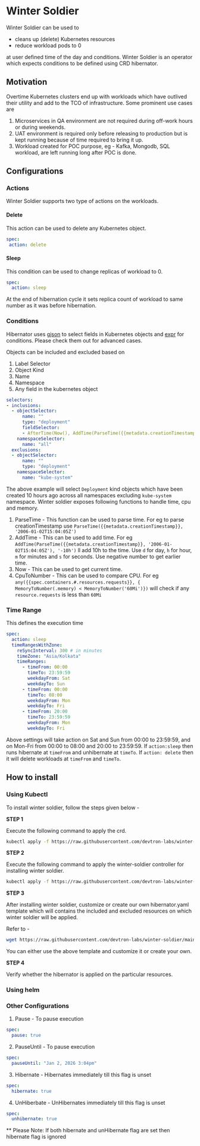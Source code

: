 # Winter Soldier
Winter Soldier can be used to

- cleans up (delete) Kubernetes resources
- reduce workload pods to 0

at user defined time of the day and conditions.
Winter Soldier is an operator which expects conditions to be defined using CRD hibernator.

## Motivation
Overtime Kubernetes clusters end up with workloads which have outlived their utility and add to the TCO of infrastructure.  Some prominent use cases are

1. Microservices in QA environment are not required during off-work hours or during weekends.
2. UAT environment is required only before releasing to production but is kept running because of time required to bring it up.
3. Workload created for POC purpose, eg - Kafka, Mongodb, SQL workload, are left running long after POC is done.

## Configurations

### Actions
Winter Soldier supports two type of actions on the workloads.
#### Delete
This action can be used to delete any Kubernetes object.
 ```yaml
 spec:
  action: delete
```
#### Sleep
This condition can be used to change replicas of workload to 0.
```yaml
spec:
  action: sleep
```
At the end of hibernation cycle it sets replica count of workload to same number as it was before hibernation.

### Conditions
Hibernator uses [gjson](https://github.com/tidwall/gjson) to select fields in Kubernetes objects and [expr](github.com/antonmedv/expr) for conditions. Please check them out for advanced cases.

Objects can be included and excluded based on
1. Label Selector
2. Object Kind
3. Name
4. Namespace
5. Any field in the kubernetes object

```yaml
selectors:
- inclusions:
  - objectSelector:
      name: ""
      type: "deployment"
      fieldSelector:
      - AfterTime(Now(), AddTime(ParseTime({{metadata.creationTimestamp}}, '2006-01-02T15:04:05Z'), '10h'))
    namespaceSelector:
      name: "all"
  exclusions: 
  - objectSelector:
      name: ""
      type: "deployment"
    namespaceSelector:
      name: "kube-system"
```
The above example will select `Deployment` kind objects which have been created 10 hours ago across all namespaces excluding `kube-system` namespace. Winter soldier exposes following functions to handle time, cpu and memory.

1. ParseTime - This function can be used to parse time. For eg to parse creationTimestamp use `ParseTime({{metadata.creationTimestamp}}, '2006-01-02T15:04:05Z')`
2. AddTime - This can be used to add time. For eg `AddTime(ParseTime({{metadata.creationTimestamp}}, '2006-01-02T15:04:05Z'), '-10h')` ll add 10h to the time. Use `d` for day, `h` for hour, `m` for minutes and `s` for seconds. Use negative number to get earlier time.
3. Now - This can be used to get current time.
4. CpuToNumber - This can be used to compare CPU. For eg `any({{spec.containers.#.resources.requests}}, { MemoryToNumber(.memory) < MemoryToNumber('60Mi')})` will check if any `resource.requests` is less than `60Mi`

### Time Range
This defines the execution time

```yaml
spec:
  action: sleep
  timeRangesWithZone:
    reSyncInterval: 300 # in minutes
    timeZone: "Asia/Kolkata"
    timeRanges:
      - timeFrom: 00:00
        timeTo: 23:59:59
        weekdayFrom: Sat
        weekdayTo: Sun
      - timeFrom: 00:00
        timeTo: 08:00
        weekdayFrom: Mon
        weekdayTo: Fri
      - timeFrom: 20:00
        timeTo: 23:59:59
        weekdayFrom: Mon
        weekdayTo: Fri
```
Above settings will take action on Sat and Sun from 00:00 to 23:59:59, and on Mon-Fri from 00:00 to 08:00 and 20:00 to 23:59:59. If `action:sleep` then runs hibernate at `timeFrom` and unhibernate at `timeTo`.  If `action: delete` then it will delete workloads at `timeFrom` and `timeTo`.

## How to install 

### Using Kubectl 

To install winter soldier, follow the steps given below - 

**STEP 1**

Execute the following command to apply the crd.

```bash
kubectl apply -f https://raw.githubusercontent.com/devtron-labs/winter-soldier/main/config/crd/bases/pincher.devtron.ai_hibernators.yaml 
```

**STEP 2**

Execute the following command to apply the  winter-soldier controller for installing winter soldier. 

```bash
kubectl apply -f https://raw.githubusercontent.com/devtron-labs/winter-soldier/main/config/hibernator_install.yaml
```

**STEP 3**

After installing winter soldier, customize or create our own hibernator.yaml template which will contains the included and excluded resources on which winter soldier will be applied.

Refer to -

```bash
wget https://raw.githubusercontent.com/devtron-labs/winter-soldier/main/config/hibernator.yaml
```

You can either use the above template and customize it or create your own.

**STEP 4**

Verify whether the hibernator is applied on the particular resources.

### Using helm


### Other Configurations
1. Pause - To pause execution
```yaml
spec:
  pause: true
```
2. PauseUntil - To pause execution
```yaml
spec:
  pauseUntil: "Jan 2, 2026 3:04pm"
```
3. Hibernate - Hibernates immediately till this flag is unset
```yaml
spec:
  hibernate: true
```
4. UnHiberbate - UnHibernates immediately till this flag is unset
```yaml
spec:
  unhibernate: true
```
** Please Note: If both hibernate and unHibernate flag are set then hibernate flag is ignored

